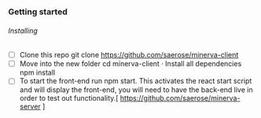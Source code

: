 ### Getting started

###### Installing

- [ ] Clone this repo git clone <https://github.com/saerose/minerva-client>
- [ ] Move into the new folder cd minerva-client · Install all dependencies npm install
- [ ] To start the front-end run npm start. This activates the react start script and will display the front-end, you will need to have the back-end live in order to test out functionality.[ <https://github.com/saerose/minerva-server> ]
